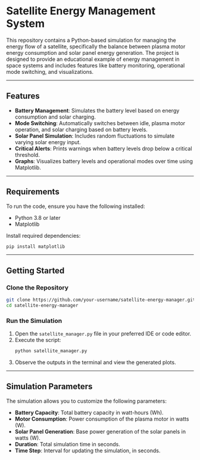 # Satellite Energy Management System

This repository contains a Python-based simulation for managing the energy flow of a satellite, specifically the balance between plasma motor energy consumption and solar panel energy generation. The project is designed to provide an educational example of energy management in space systems and includes features like battery monitoring, operational mode switching, and visualizations.

---

## Features
- **Battery Management**: Simulates the battery level based on energy consumption and solar charging.
- **Mode Switching**: Automatically switches between idle, plasma motor operation, and solar charging based on battery levels.
- **Solar Panel Simulation**: Includes random fluctuations to simulate varying solar energy input.
- **Critical Alerts**: Prints warnings when battery levels drop below a critical threshold.
- **Graphs**: Visualizes battery levels and operational modes over time using Matplotlib.

---

## Requirements
To run the code, ensure you have the following installed:
- Python 3.8 or later
- Matplotlib

Install required dependencies:
```bash
pip install matplotlib
```

---

## Getting Started
### Clone the Repository
```bash
git clone https://github.com/your-username/satellite-energy-manager.git
cd satellite-energy-manager
```

### Run the Simulation
1. Open the `satellite_manager.py` file in your preferred IDE or code editor.
2. Execute the script:
   ```bash
   python satellite_manager.py
   ```
3. Observe the outputs in the terminal and view the generated plots.

---

## Simulation Parameters
The simulation allows you to customize the following parameters:
- **Battery Capacity**: Total battery capacity in watt-hours (Wh).
- **Motor Consumption**: Power consumption of the plasma motor in watts (W).
- **Solar Panel Generation**: Base power generation of the solar panels in watts (W).
- **Duration**: Total simulation time in seconds.
- **Time Step**: Interval for updating the simulation, in seconds.
